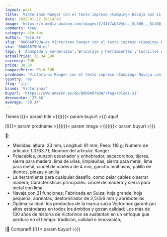 ```yaml
---
layout: post
title: 'Victorinox Ranger con el texto impreso «Camping» Navaja con 21 funciones  incluyendo tijeras  palillo de dientes  sierra para metal y cincel de madera  de color rojo'
date: 2022-01-22 18:14:42
image: 'https://m.media-amazon.com/images/I/41Y7wQZVyLL._SL500_._SL400_.jpg'
comments: true
category: ofertas
author: 'tole.es'
slug: 'B000AR79UW-es Victorinox Ranger con el texto impreso «Camping» Navaja...'
sku: 'B000AR79UW-es'
tags: [ 'Acampada y senderismo','Bricolaje y herramientas','Cuchillos de hoja fija para acampada y marcha','Cuchillos y herramientas de acampada y marcha','Deportes y aire libre','Herramientas de mano','Herramientas manuales y eléctricas','Herramientas multiusos y accesorios','Navajas de acampada y marcha','Navajas de bolsillo para acampada y marcha','Navajas suizas y multiherramientas','Ropa y equipamiento para ocio al aire libre','tijeras','victorinox', ]
actualPrice: 38.34 EUR
currency: EUR
price: 38.34
comparePrice: 53.0 EUR
prodname: 'Victorinox Ranger con el texto impreso «Camping» Navaja con 21 funciones  incluyendo tijeras  palillo de dientes  sierra para metal y cincel de madera  de color rojo'
country: 'es'
flag: '🇪🇸'
brand: 'Victorinox'
buyurl: 'https://www.amazon.es/dp/B000AR79UW/?tag=tolees-21'
descuento: '27.66'
average: '38.34'
---
```


Tienes [{{< param title >}}]({{< param buyurl >}}) aqui!

[![{{< param prodname >}}]({{< param image >}})]({{< param buyurl >}})

🔎:

- Medidas: altura: 23 mm; Longitud: 91 mm; Peso: 118 g; Número de artículo: 1.3763.71; Nombre del artículo: Ranger
- Pelacables, punzón escariador y enhebrador, sacacorchos, tijeras, sierra para madera, lima de uñas, limpiaúñas, sierra para metal, lima para metal, cincel de madera de 4 mm, gancho multiusos, palillo de dientes, pinzas y anilla
- La herramienta para cualquier desafío, como pelar cables o serrar madera; Características principales: cincel de madera y sierra para metal con lima
- Navaja con 21 funciones; Fabricada en Suiza: hoja grande, hoja pequeña, abrelatas, destornillador de 2,5/3/6 mm y abrebotellas
- Óptima calidad: los productos de la marca suiza Victorinox garantizan altos estándares en todos los ámbitos y gozan calidad; Los más de 130 años de historia de Victorinox se sustentan en un enfoque que perdura en el tiempo: tradición, calidad e innovación;

[🛒 Comprar!!!]({{< param buyurl >}})
